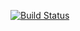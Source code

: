 [![Build Status](https://app.travis-ci.com/DashaSinkova/job4j_threads.svg?branch=master)](https://app.travis-ci.com/DashaSinkova/job4j_threads)